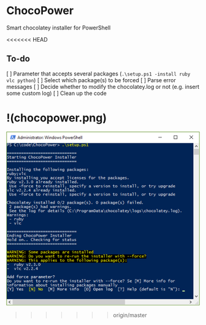 # ChocoPower
Smart chocolatey installer for PowerShell

<<<<<<< HEAD
## To-do
[ ] Parameter that accepts several packages (`.\setup.ps1 -install ruby vlc python`)
[ ] Select which package(s) to be forced
[ ] Parse error messages
[ ] Decide whether to modify the chocolatey.log or not (e.g. insert some custom log)
[ ] Clean up the code

!(chocopower.png)
=======
![Image for ChocoPower](chocopower.png)
>>>>>>> origin/master
